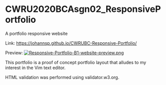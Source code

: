 # CWRU2020BCAsgn02_ResponsivePortfolio
A portfolio responsive website

Link:
https://johannsp.github.io/CWRUBC-Responsive-Portfolio/

Preview:
[![Responsive-Portfolio-B1-website-preview.png](https://i.postimg.cc/ZKmbRjvd/Responsive-Portfolio-B1-website-preview.png)](https://postimg.cc/5jPdKB34)

This portfolio is a proof of concept portfolio layout that alludes to my
interest in the Vim text editor.

HTML validation was performed using validator.w3.org.

